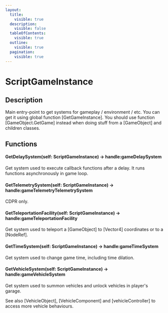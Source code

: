 ```yaml
---
layout:
  title:
    visible: true
  description:
    visible: false
  tableOfContents:
    visible: true
  outline:
    visible: true
  pagination:
    visible: true
---
```


# ScriptGameInstance

## Description

Main entry-point to get systems for gameplay / environment / etc. You can get it using global function \[GetGameInstance]. You should use function \[GameObject.GetGame] instead when doing stuff from a \[GameObject] and children classes.

## Functions

#### GetDelaySystem(self: ScriptGameInstance) -> handle:gameDelaySystem

Get system used to execute callback functions after a delay. It runs functions asynchronously in game loop.

#### GetTelemetrySystem(self: ScriptGameInstance) -> handle:gameTelemetryTelemetrySystem

CDPR only.

#### GetTeleportationFacility(self: ScriptGameInstance) -> handle:gameTeleportationFacility

Get system used to teleport a \[GameObject] to \[Vector4] coordinates or to a \[NodeRef].

#### GetTimeSystem(self: ScriptGameInstance) -> handle:gameTimeSystem

Get system used to change game time, including time dilation.

#### GetVehicleSystem(self: ScriptGameInstance) -> handle:gameVehicleSystem

Get system used to summon vehicles and unlock vehicles in player's garage.

See also \[VehicleObject], \[VehicleComponent] and \[vehicleController] to access more vehicle behaviours.
